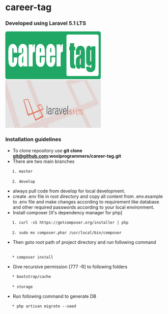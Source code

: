 # career-tag
### Developed using Laravel 5.1 LTS
<img src="public/assets/logos/careerscore_logo_lang.png" alt="Image of CareerTag" height="150" width="300"/>
<img src="public/assets/logos/L5.png" alt="Image of CareerTag" height="150" width="300"/>

### Installation guidelines

 - To clone repository use **git clone git@github.com:woxiprogrammers/career-tag.git**
 - There are two main branches
 ```
    1. master

    2. develop
 ```
 - always pull code from develop for local development.
 - create .env file in root directory and copy all content from .env.example to .env file and
   make changes according to requirement like database and other required passwords according
   to your local environment.
 - Install composer [It's dependency manager for php]
 ```
    1. curl -sS https://getcomposer.org/installer | php

    2. sudo mv composer.phar /usr/local/bin/composer
 ```
 - Then goto root path of project directory and run following command
 ```

    * composer install

 ```
 - Give recursive permission [777 -R] to following folders
 ```
    * bootstrap/cache

    * storage
 ```
 - Run following command to generate DB
 ```
    * php artisan migrate --seed
 ```